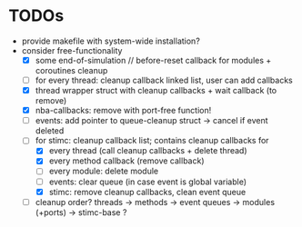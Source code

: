 # TODOs
- provide makefile with system-wide installation?
- consider free-functionality
  - [x] some end-of-simulation // before-reset callback for modules + coroutines cleanup
  - [ ] for every thread: cleanup callback linked list, user can add callbacks
  - [x] thread wrapper struct with cleanup callbacks + wait callback (to remove)
  - [x] nba-callbacks: remove with port-free function!
  - [ ] events: add pointer to queue-cleanup struct -> cancel if event deleted
  - [ ] for stimc: cleanup callback list; contains cleanup callbacks for
    - [x] every thread (call cleanup callbacks + delete thread)
    - [x] every method callback (remove callback)
    - [ ] every module: delete module
    - [ ] events: clear queue (in case event is global variable)
    - [x] stimc: remove cleanup callbacks, clean event queue
  - [ ] cleanup order? threads -> methods -> event queues -> modules (+ports) -> stimc-base ?
